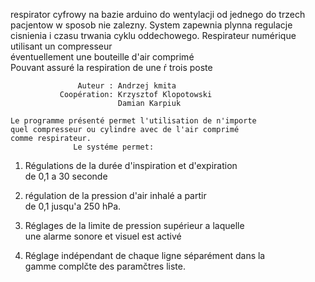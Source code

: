 
respirator cyfrowy na bazie arduino do wentylacji od jednego do trzech pacjentow w sposob nie zalezny. System zapewnia plynna 
regulacje cisnienia i czasu trwania cyklu oddechowego. 
         Respirateur numérique utilisant un compresseur          
           éventuellement une bouteille d'air comprimé            
         Pouvant assuré la respiration de une ŕ trois poste      
                          
                   Auteur : Andrzej kmita           
               Coopération: Krzysztof Klopotowski                 
                            Damian Karpiuk                        
                                                                  
    Le programme présenté permet l'utilisation de n'importe      
    quel compresseur ou cylindre avec de l'air comprimé           
    comme respirateur.                                            
                  Le systéme permet:                              
                                                                  
   1. Régulations de la durée d'inspiration et d'expiration       
                 de 0,1 a 30 seconde                              
                                                                  
   2. régulation de la pression d'air inhalé a partir             
                 de 0,1 jusqu'a 250 hPa.                          
                                                                  
   3. Réglages de la limite de pression supérieur a laquelle      
      une alarme sonore et visuel est activé                      
                                                                  
   4. Réglage indépendant de chaque ligne séparément dans la   
      gamme complčte des paramčtres liste. 
